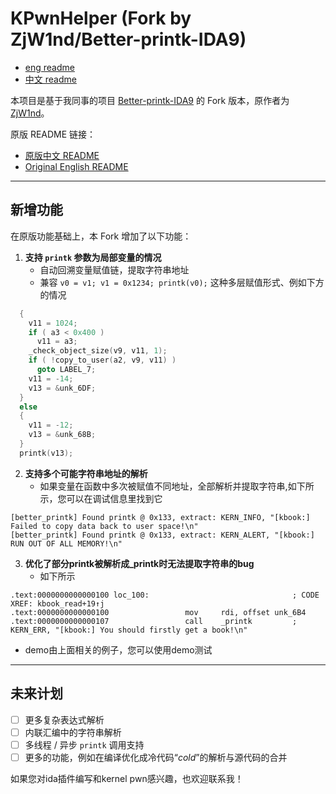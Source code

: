 # KPwnHelper (Fork by ZjW1nd/Better-printk-IDA9)
- [eng readme](https://github.com/ret2ldz/Better-printk-/blob/main/README.en.md)
- [中文 readme](https://github.com/ret2ldz/Better-printk-/blob/main/README.md)


本项目是基于我同事的项目 [Better-printk-IDA9](https://github.com/ZjW1nd/Better-printk-IDA9) 的 Fork 版本，原作者为 [ZjW1nd](https://github.com/ZjW1nd)。


原版 README 链接：
- [原版中文 README](https://github.com/ZjW1nd/Better-printk-IDA9/blob/main/README.md)
- [Original English README](https://github.com/ZjW1nd/Better-printk-IDA9/blob/main/README.en.md)

---

## 新增功能

在原版功能基础上，本 Fork 增加了以下功能：

1. **支持 `printk` 参数为局部变量的情况**  
   - 自动回溯变量赋值链，提取字符串地址
   - 兼容 `v0 = v1; v1 = 0x1234; printk(v0);` 这种多层赋值形式、例如下方的情况

```c
  {
    v11 = 1024;
    if ( a3 < 0x400 )
      v11 = a3;
    _check_object_size(v9, v11, 1);
    if ( !copy_to_user(a2, v9, v11) )
      goto LABEL_7;
    v11 = -14;
    v13 = &unk_6DF;
  }
  else
  {
    v11 = -12;
    v13 = &unk_68B;
  }
  printk(v13);
```

2. **支持多个可能字符串地址的解析**  
   - 如果变量在函数中多次被赋值不同地址，全部解析并提取字符串,如下所示，您可以在调试信息里找到它

```
[better_printk] Found printk @ 0x133, extract: KERN_INFO, "[kbook:] Failed to copy data back to user space!\n"
[better_printk] Found printk @ 0x133, extract: KERN_ALERT, "[kbook:] RUN OUT OF ALL MEMORY!\n"
```

3. **优化了部分printk被解析成_printk时无法提取字符串的bug**
   - 如下所示
```
.text:0000000000000100 loc_100:                                ; CODE XREF: kbook_read+19↑j
.text:0000000000000100                 mov     rdi, offset unk_6B4
.text:0000000000000107                 call    _printk         ; KERN_ERR, "[kbook:] You should firstly get a book!\n"
```

   - demo由上面相关的例子，您可以使用demo测试
---

## 未来计划

- [ ] 更多复杂表达式解析
- [ ] 内联汇编中的字符串解析
- [ ] 多线程 / 异步 `printk` 调用支持
- [ ] 更多的功能，例如在编译优化成冷代码“_cold_”的解析与源代码的合并

如果您对ida插件编写和kernel pwn感兴趣，也欢迎联系我！
